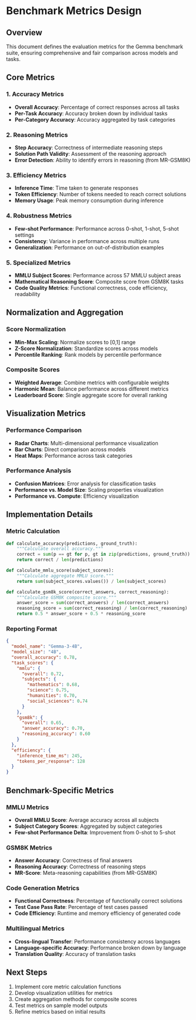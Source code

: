 # Benchmark Metrics Design

## Overview
This document defines the evaluation metrics for the Gemma benchmark suite, ensuring comprehensive and fair comparison across models and tasks.

## Core Metrics

### 1. Accuracy Metrics
- **Overall Accuracy**: Percentage of correct responses across all tasks
- **Per-Task Accuracy**: Accuracy broken down by individual tasks
- **Per-Category Accuracy**: Accuracy aggregated by task categories

### 2. Reasoning Metrics
- **Step Accuracy**: Correctness of intermediate reasoning steps
- **Solution Path Validity**: Assessment of the reasoning approach
- **Error Detection**: Ability to identify errors in reasoning (from MR-GSM8K)

### 3. Efficiency Metrics
- **Inference Time**: Time taken to generate responses
- **Token Efficiency**: Number of tokens needed to reach correct solutions
- **Memory Usage**: Peak memory consumption during inference

### 4. Robustness Metrics
- **Few-shot Performance**: Performance across 0-shot, 1-shot, 5-shot settings
- **Consistency**: Variance in performance across multiple runs
- **Generalization**: Performance on out-of-distribution examples

### 5. Specialized Metrics
- **MMLU Subject Scores**: Performance across 57 MMLU subject areas
- **Mathematical Reasoning Score**: Composite score from GSM8K tasks
- **Code Quality Metrics**: Functional correctness, code efficiency, readability

## Normalization and Aggregation

### Score Normalization
- **Min-Max Scaling**: Normalize scores to [0,1] range
- **Z-Score Normalization**: Standardize scores across models
- **Percentile Ranking**: Rank models by percentile performance

### Composite Scores
- **Weighted Average**: Combine metrics with configurable weights
- **Harmonic Mean**: Balance performance across different metrics
- **Leaderboard Score**: Single aggregate score for overall ranking

## Visualization Metrics

### Performance Comparison
- **Radar Charts**: Multi-dimensional performance visualization
- **Bar Charts**: Direct comparison across models
- **Heat Maps**: Performance across task categories

### Performance Analysis
- **Confusion Matrices**: Error analysis for classification tasks
- **Performance vs. Model Size**: Scaling properties visualization
- **Performance vs. Compute**: Efficiency visualization

## Implementation Details

### Metric Calculation
```python
def calculate_accuracy(predictions, ground_truth):
    """Calculate overall accuracy."""
    correct = sum(p == gt for p, gt in zip(predictions, ground_truth))
    return correct / len(predictions)

def calculate_mmlu_score(subject_scores):
    """Calculate aggregate MMLU score."""
    return sum(subject_scores.values()) / len(subject_scores)

def calculate_gsm8k_score(correct_answers, correct_reasoning):
    """Calculate GSM8K composite score."""
    answer_score = sum(correct_answers) / len(correct_answers)
    reasoning_score = sum(correct_reasoning) / len(correct_reasoning)
    return 0.5 * answer_score + 0.5 * reasoning_score
```

### Reporting Format
```json
{
  "model_name": "Gemma-3-4B",
  "model_size": "4B",
  "overall_accuracy": 0.78,
  "task_scores": {
    "mmlu": {
      "overall": 0.72,
      "subjects": {
        "mathematics": 0.68,
        "science": 0.75,
        "humanities": 0.70,
        "social_sciences": 0.74
      }
    },
    "gsm8k": {
      "overall": 0.65,
      "answer_accuracy": 0.70,
      "reasoning_accuracy": 0.60
    }
  },
  "efficiency": {
    "inference_time_ms": 245,
    "tokens_per_response": 128
  }
}
```

## Benchmark-Specific Metrics

### MMLU Metrics
- **Overall MMLU Score**: Average accuracy across all subjects
- **Subject Category Scores**: Aggregated by subject categories
- **Few-shot Performance Delta**: Improvement from 0-shot to 5-shot

### GSM8K Metrics
- **Answer Accuracy**: Correctness of final answers
- **Reasoning Accuracy**: Correctness of reasoning steps
- **MR-Score**: Meta-reasoning capabilities (from MR-GSM8K)

### Code Generation Metrics
- **Functional Correctness**: Percentage of functionally correct solutions
- **Test Case Pass Rate**: Percentage of test cases passed
- **Code Efficiency**: Runtime and memory efficiency of generated code

### Multilingual Metrics
- **Cross-lingual Transfer**: Performance consistency across languages
- **Language-specific Accuracy**: Performance broken down by language
- **Translation Quality**: Accuracy of translation tasks

## Next Steps

1. Implement core metric calculation functions
2. Develop visualization utilities for metrics
3. Create aggregation methods for composite scores
4. Test metrics on sample model outputs
5. Refine metrics based on initial results
